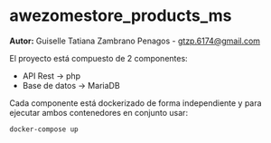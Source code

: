 # awezomestore_products_ms

**Autor:** Guiselle Tatiana Zambrano Penagos - gtzp.6174@gmail.com

El proyecto está compuesto de 2 componentes:
- API Rest -> php
- Base de datos -> MariaDB

Cada componente está dockerizado de forma independiente y para ejecutar ambos contenedores en conjunto usar:

```sh
docker-compose up
```